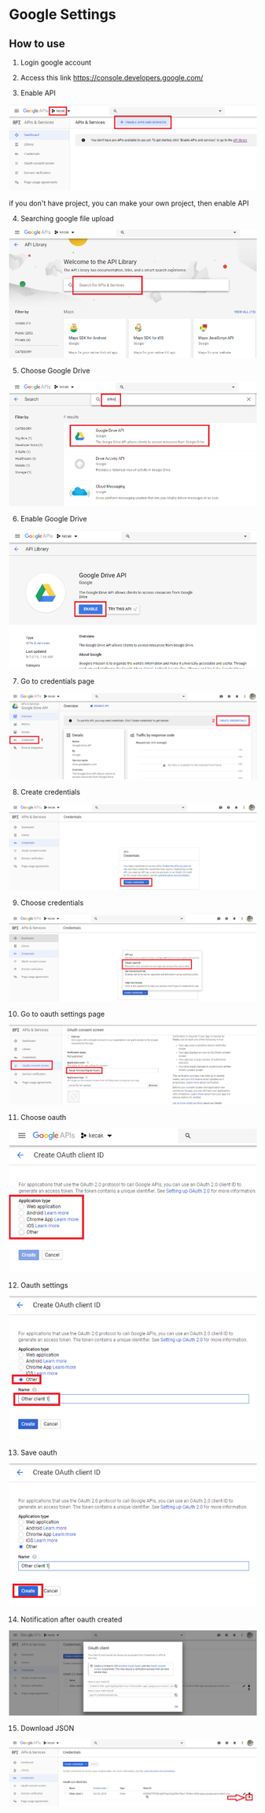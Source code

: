 # Google Settings

## How to use

1. Login google account

2. Access this link https://console.developers.google.com/

3. Enable API

<img src="https://raw.githubusercontent.com/kinnara-digital-studio/kecak-workflow/master/docs/assets/01.GoogleFileUpload_enableApi.png" alt="" />


if you don't have project, you can make your own project, then enable API


4. Searching google file upload

<img src="https://raw.githubusercontent.com/kinnara-digital-studio/kecak-workflow/master/docs/assets/02.GoogleFileUpload_search.png" alt="" />


5. Choose Google Drive

<img src="https://raw.githubusercontent.com/kinnara-digital-studio/kecak-workflow/master/docs/assets/02.GoogleFileUpload_searchDrive.png" alt="" />


6. Enable Google Drive

<img src="https://raw.githubusercontent.com/kinnara-digital-studio/kecak-workflow/master/docs/assets/03.GoogleFileUpload_enableDrive.png" alt="" />


7. Go to credentials page

<img src="https://raw.githubusercontent.com/kinnara-digital-studio/kecak-workflow/master/docs/assets/04.GoogleFileUpload_chooseCredentials.png" alt="" />


8. Create credentials

<img src="https://raw.githubusercontent.com/kinnara-digital-studio/kecak-workflow/master/docs/assets/05.GoogleFileUpload_createCredentials.png" alt="" />


9. Choose credentials

<img src="https://raw.githubusercontent.com/kinnara-digital-studio/kecak-workflow/master/docs/assets/06.GoogleFileUpload_chooseCreateCredentials.png" alt="" />


10. Go to oauth settings page

<img src="https://raw.githubusercontent.com/kinnara-digital-studio/kecak-workflow/master/docs/assets/07.GoogleFileUpload_oauthSettings.png" alt="" />


11. Choose oauth

<img src="https://raw.githubusercontent.com/kinnara-digital-studio/kecak-workflow/master/docs/assets/08.GoogleFileUpload_chooseOauth.png" alt="" />


12. Oauth settings

<img src="https://raw.githubusercontent.com/kinnara-digital-studio/kecak-workflow/master/docs/assets/09.GoogleFileUpload_oauthChoosed.png" alt="" />


13. Save oauth

<img src="https://raw.githubusercontent.com/kinnara-digital-studio/kecak-workflow/master/docs/assets/10.GoogleFileUpload_oauthCreated.png" alt="" />


14. Notification after oauth created

<img src="https://raw.githubusercontent.com/kinnara-digital-studio/kecak-workflow/master/docs/assets/11.GoogleFileUpload_oauthNotification.png" alt="" />


15. Download JSON

<img src="https://raw.githubusercontent.com/kinnara-digital-studio/kecak-workflow/master/docs/assets/12.GoogleFileUpload_downloadJson.png" alt="" />


